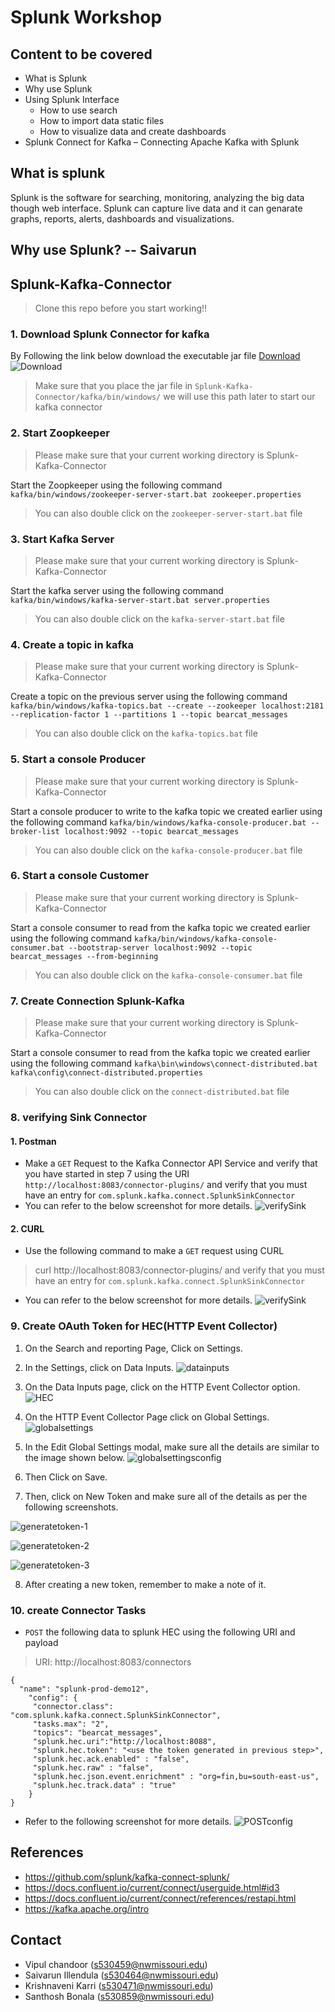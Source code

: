 # Splunk Workshop
## Content to be covered
* What is Splunk
* Why use Splunk
* Using Splunk Interface
  * How to use search
  * How to import data static files
  * How to visualize data and create dashboards
* Splunk Connect for Kafka – Connecting Apache Kafka with Splunk

## What is splunk 
Splunk is the software for searching, monitoring, analyzing the big data though web interface. Splunk can capture live data and it can genarate graphs, reports, alerts, dashboards and visualizations.  

## Why use Splunk? -- Saivarun 

## Splunk-Kafka-Connector
> Clone this repo before you start working!!

### 1. Download Splunk Connector for kafka
By Following the link below download the executable jar file [Download](https://github.com/splunk/kafka-connect-splunk/releases)
![Download](/images/kafka-connect-splunk.PNG)
> Make sure that you place the jar file in `Splunk-Kafka-Connector/kafka/bin/windows/`
> we will use this path later to start our kafka connector

### 2. Start Zoopkeeper
> Please make sure that your current working directory is Splunk-Kafka-Connector

Start the Zoopkeeper using the following command `kafka/bin/windows/zookeeper-server-start.bat zookeeper.properties`
> You can also double click on the `zookeeper-server-start.bat` file

### 3. Start Kafka Server
> Please make sure that your current working directory is Splunk-Kafka-Connector

Start the kafka server using the following command `kafka/bin/windows/kafka-server-start.bat server.properties`
> You can also double click on the `kafka-server-start.bat` file

### 4. Create a topic in kafka
> Please make sure that your current working directory is Splunk-Kafka-Connector

Create a topic on the previous server using the following command `kafka/bin/windows/kafka-topics.bat --create --zookeeper localhost:2181 --replication-factor 1 --partitions 1 --topic bearcat_messages`
> You can also double click on the `kafka-topics.bat` file

### 5. Start a console Producer
> Please make sure that your current working directory is Splunk-Kafka-Connector

Start a console producer to write to the kafka topic we created earlier using the following command `kafka/bin/windows/kafka-console-producer.bat --broker-list localhost:9092 --topic bearcat_messages`
> You can also double click on the `kafka-console-producer.bat` file

### 6. Start a console Customer
> Please make sure that your current working directory is Splunk-Kafka-Connector

Start a console consumer to read from the kafka topic we created earlier using the following command `kafka/bin/windows/kafka-console-consumer.bat --bootstrap-server localhost:9092 --topic bearcat_messages --from-beginning`
> You can also double click on the `kafka-console-consumer.bat` file

### 7. Create Connection Splunk-Kafka
> Please make sure that your current working directory is Splunk-Kafka-Connector

Start a console consumer to read from the kafka topic we created earlier using the following command `kafka\bin\windows\connect-distributed.bat kafka\config\connect-distributed.properties`
> You can also double click on the `connect-distributed.bat` file

### 8. verifying Sink Connector
#### 1. Postman
* Make a `GET` Request to the Kafka Connector API Service and verify that you have started in step 7 using the URI `http://localhost:8083/connector-plugins/` and verify that you must have an entry for `com.splunk.kafka.connect.SplunkSinkConnector`
* You can refer to the below screenshot for more details.
![verifySink](/images/verifySink.png)

#### 2. CURL
* Use the following command to make a `GET` request using CURL 
> curl http://localhost:8083/connector-plugins/ and verify that you must have an entry for `com.splunk.kafka.connect.SplunkSinkConnector`
* You can refer to the below screenshot for more details.
![verifySink](/images/curlverifySink.png)

### 9. Create OAuth Token for HEC(HTTP Event Collector)

1. On the Search and reporting Page, Click on Settings.

2. In the Settings, click on Data Inputs.
![datainputs](/images/datainputs.png)

3. On the Data Inputs page, click on the HTTP Event Collector option.
![HEC](/images/HEC.png)


4. On the HTTP Event Collector Page click on Global Settings.
![globalsettings](/images/globalsettings.png)

5. In the Edit Global Settings modal, make sure all the details are similar to the image shown below.
![globalsettingsconfig](/images/globalsettingsconfig.png)

6. Then Click on Save.
7. Then, click on New Token and make sure all of the details as per the following screenshots.

![generatetoken-1](/images/generatetoken-1.png)


![generatetoken-2](/images/generatetoken-2.PNG)


![generatetoken-3](/images/generatetoken-3.png)


8. After creating a new token, remember to make a note of it.



### 10. create Connector Tasks
- `POST` the following data to splunk HEC using the following URI and payload
> URI: http://localhost:8083/connectors  
```
{
  "name": "splunk-prod-demo12",
    "config": {
     "connector.class": "com.splunk.kafka.connect.SplunkSinkConnector",
     "tasks.max": "2",
     "topics": "bearcat_messages",
     "splunk.hec.uri":"http://localhost:8088",
     "splunk.hec.token": "<use the token generated in previous step>",
     "splunk.hec.ack.enabled" : "false",
     "splunk.hec.raw" : "false",
     "splunk.hec.json.event.enrichment" : "org=fin,bu=south-east-us",
     "splunk.hec.track.data" : "true"
    }
}
```
- Refer to the following screenshot for more details.
![POSTconfig](/images/POSTconfig.png)

## References
* https://github.com/splunk/kafka-connect-splunk/
* https://docs.confluent.io/current/connect/userguide.html#id3
* https://docs.confluent.io/current/connect/references/restapi.html
* https://kafka.apache.org/intro


## Contact
- Vipul chandoor (s530459@nwmissouri.edu)
- Saivarun Illendula (s530464@nwmissouri.edu)
- Krishnaveni Karri (s530471@nwmissouri.edu)
- Santhosh Bonala (s530859@nwmissouri.edu)
